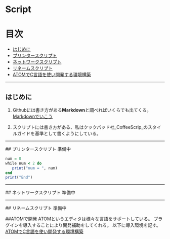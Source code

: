 # Script

# 目次

- [はじめに](#first)
- [プリンタースクリプト](#printscript)
- [ネットワークスクリプト](#netsc)
- [リネームスクリプト](#rename)
- [ATOMでC言語を使い開発する環境構築](ATOM)
<hr id="first" />

## はじめに

1. Githubには書き方がある**Markdown**と調べればいくらでも出てくる。[Markdownでいこう](https://gist.github.com/wate/7072365)

2. スクリプトには書き方がある、私はクックパッド社_CoffeeScrip_のスタイルガイドを基準として書くようにしている。


<hr id="printscript" />
## プリンタースクリプト
準備中

```rb
num = 0
while num < 2 do
   print("num = ", num)
end
print("End")
```

<hr id="netsc" />
## ネットワークスクリプト
準備中


<hr id="rename" />
## リネームスクリプト
準備中

##ATOMで開発
ATOMというエディタは様々な言語をサポートしている。
プラグインを導入することにより開発補助をしてくれる。
以下に導入環境を記す。
[ATOMでC言語を使い開発する環境構築](ATOM)
